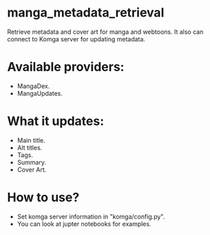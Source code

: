 # manga_metadata_retrieval
Retrieve metadata and cover art for manga and webtoons.
It also can connect to Komga server for updating metadata.

# Available providers:
 - MangaDex.
 - MangaUpdates.
 
# What it updates:
 - Main title.
 - Alt titles.
 - Tags.
 - Summary.
 - Cover Art.

# How to use?
 - Set komga server information in "komga/config.py".
 - You can look at jupter notebooks for examples.

